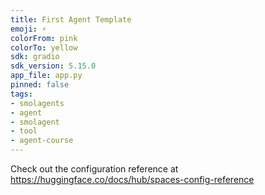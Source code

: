 ```yaml
---
title: First Agent Template
emoji: ⚡
colorFrom: pink
colorTo: yellow
sdk: gradio
sdk_version: 5.15.0
app_file: app.py
pinned: false
tags:
- smolagents
- agent
- smolagent
- tool
- agent-course
---
```


Check out the configuration reference at https://huggingface.co/docs/hub/spaces-config-reference
